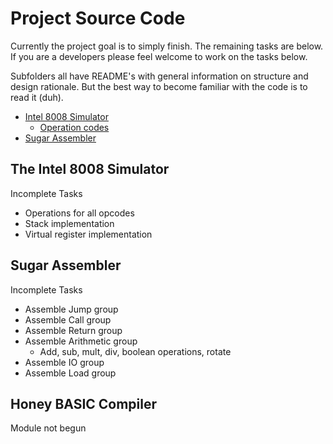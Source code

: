 Project Source Code
===================
Currently the project goal is to simply finish. The remaining tasks are below.
If you are a developers please feel welcome to work on the tasks below.

Subfolders all have README's with general information on structure and design
rationale. But the best way to become familiar with the code is to read it (duh).

- [Intel 8008 Simulator](Intel8008) 
  - [Operation codes](Intel8008/instructions)
- [Sugar Assembler](SugarAsm)

The Intel 8008 Simulator
------------------------
Incomplete Tasks
- Operations for all opcodes
- Stack implementation
- Virtual register implementation

Sugar Assembler
---------------
Incomplete Tasks
- Assemble Jump group
- Assemble Call group
- Assemble Return group
- Assemble Arithmetic group 
  - Add, sub, mult, div, boolean operations, rotate
- Assemble IO group
- Assemble Load group

Honey BASIC Compiler
--------------------
Module not begun
